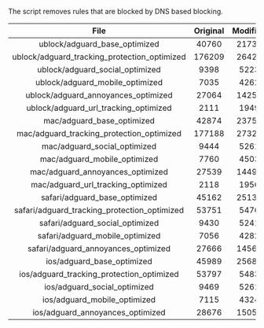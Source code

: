 The script removes rules that are blocked by DNS based blocking.


| File | Original | Modified |
|:----:|:-----:|:-----:|
| ublock/adguard_base_optimized | 40760 | 21737 |
| ublock/adguard_tracking_protection_optimized | 176209 | 26429 |
| ublock/adguard_social_optimized | 9398 | 5223 |
| ublock/adguard_mobile_optimized | 7035 | 4262 |
| ublock/adguard_annoyances_optimized | 27064 | 14259 |
| ublock/adguard_url_tracking_optimized | 2111 | 1949 |
| mac/adguard_base_optimized | 42874 | 23754 |
| mac/adguard_tracking_protection_optimized | 177188 | 27321 |
| mac/adguard_social_optimized | 9444 | 5261 |
| mac/adguard_mobile_optimized | 7760 | 4503 |
| mac/adguard_annoyances_optimized | 27539 | 14491 |
| mac/adguard_url_tracking_optimized | 2118 | 1956 |
| safari/adguard_base_optimized | 45162 | 25132 |
| safari/adguard_tracking_protection_optimized | 53751 | 5476 |
| safari/adguard_social_optimized | 9430 | 5241 |
| safari/adguard_mobile_optimized | 7056 | 4282 |
| safari/adguard_annoyances_optimized | 27666 | 14564 |
| ios/adguard_base_optimized | 45989 | 25684 |
| ios/adguard_tracking_protection_optimized | 53797 | 5483 |
| ios/adguard_social_optimized | 9469 | 5261 |
| ios/adguard_mobile_optimized | 7115 | 4324 |
| ios/adguard_annoyances_optimized | 28676 | 15051 |